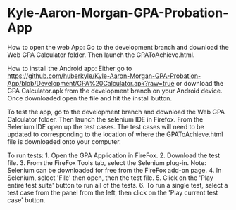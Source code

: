 # Kyle-Aaron-Morgan-GPA-Probation-App

How to open the web App: Go to the development branch and download the Web GPA Calculator folder. Then launch the GPAToAchieve.html.

How to install the Android app: Either go to https://github.com/huberkyle/Kyle-Aaron-Morgan-GPA-Probation-App/blob/Development/GPA%20Calculator.apk?raw=true or download the GPA Calculator.apk from the development branch on your Android device. Once downloaded open the file and hit the install button.

To test the app, go to the development branch and download the Web GPA Calculator folder. Then launch the selenium IDE in Firefox. From the Selenium IDE open up the test cases. The test cases will need to be updated to corresponding to the location of where the GPAToAchieve.html file is downloaded onto your computer.

To run tests: 1. Open the GPA Application in FireFox. 2. Download the test file. 3. From the FireFox Tools tab, select the Selenium plug-in. Note: Selenium can be downloaded for free from the FireFox add-on page. 4. In Selenium, select 'File' then open, then the test file. 5. Click on the 'Play entire test suite' button to run all of the tests. 6. To run a single test, select a test case from the panel from the left, then click on the 'Play current test case' button.

